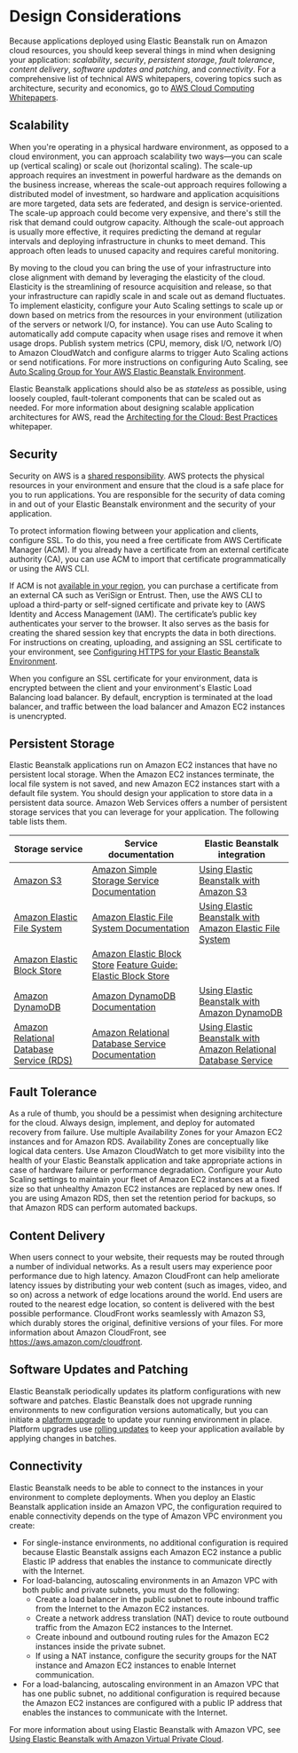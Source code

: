 # Design Considerations<a name="concepts.concepts.design"></a>

 Because applications deployed using Elastic Beanstalk run on Amazon cloud resources, you should keep several things in mind when designing your application: *scalability*, *security*, *persistent storage*, *fault tolerance*, *content delivery*, *software updates and patching*, and *connectivity*\. For a comprehensive list of technical AWS whitepapers, covering topics such as architecture, security and economics, go to [AWS Cloud Computing Whitepapers](https://aws.amazon.com/whitepapers/)\. 

## Scalability<a name="concepts.concepts.design.scalability"></a>

When you're operating in a physical hardware environment, as opposed to a cloud environment, you can approach scalability two ways—you can scale up \(vertical scaling\) or scale out \(horizontal scaling\)\. The scale\-up approach requires an investment in powerful hardware as the demands on the business increase, whereas the scale\-out approach requires following a distributed model of investment, so hardware and application acquisitions are more targeted, data sets are federated, and design is service\-oriented\. The scale\-up approach could become very expensive, and there's still the risk that demand could outgrow capacity\. Although the scale\-out approach is usually more effective, it requires predicting the demand at regular intervals and deploying infrastructure in chunks to meet demand\. This approach often leads to unused capacity and requires careful monitoring\.

By moving to the cloud you can bring the use of your infrastructure into close alignment with demand by leveraging the elasticity of the cloud\. Elasticity is the streamlining of resource acquisition and release, so that your infrastructure can rapidly scale in and scale out as demand fluctuates\. To implement elasticity, configure your Auto Scaling settings to scale up or down based on metrics from the resources in your environment \(utilization of the servers or network I/O, for instance\)\. You can use Auto Scaling to automatically add compute capacity when usage rises and remove it when usage drops\. Publish system metrics \(CPU, memory, disk I/O, network I/O\) to Amazon CloudWatch and configure alarms to trigger Auto Scaling actions or send notifications\. For more instructions on configuring Auto Scaling, see [Auto Scaling Group for Your AWS Elastic Beanstalk Environment](using-features.managing.as.md)\.

Elastic Beanstalk applications should also be as *stateless* as possible, using loosely coupled, fault\-tolerant components that can be scaled out as needed\. For more information about designing scalable application architectures for AWS, read the [Architecting for the Cloud: Best Practices](http://media.amazonwebservices.com/AWS_Cloud_Best_Practices.pdf) whitepaper\.

## Security<a name="concepts.concepts.design.security"></a>

Security on AWS is a [shared responsibility](https://aws.amazon.com/compliance/shared-responsibility-model/)\. AWS protects the physical resources in your environment and ensure that the cloud is a safe place for you to run applications\. You are responsible for the security of data coming in and out of your Elastic Beanstalk environment and the security of your application\.

To protect information flowing between your application and clients, configure SSL\. To do this, you need a free certificate from AWS Certificate Manager \(ACM\)\. If you already have a certificate from an external certificate authority \(CA\), you can use ACM to import that certificate programmatically or using the AWS CLI\.

If ACM is not [available in your region](http://docs.aws.amazon.com/general/latest/gr/rande.html#acm_region), you can purchase a certificate from an external CA such as VeriSign or Entrust\. Then, use the AWS CLI to upload a third\-party or self\-signed certificate and private key to \(AWS Identity and Access Management \(IAM\)\. The certificate’s public key authenticates your server to the browser\. It also serves as the basis for creating the shared session key that encrypts the data in both directions\. For instructions on creating, uploading, and assigning an SSL certificate to your environment, see [Configuring HTTPS for your Elastic Beanstalk Environment](configuring-https.md)\.

When you configure an SSL certificate for your environment, data is encrypted between the client and your environment's Elastic Load Balancing load balancer\. By default, encryption is terminated at the load balancer, and traffic between the load balancer and Amazon EC2 instances is unencrypted\.

## Persistent Storage<a name="concepts.concepts.design.storage"></a>

 Elastic Beanstalk applications run on Amazon EC2 instances that have no persistent local storage\. When the Amazon EC2 instances terminate, the local file system is not saved, and new Amazon EC2 instances start with a default file system\. You should design your application to store data in a persistent data source\. Amazon Web Services offers a number of persistent storage services that you can leverage for your application\. The following table lists them\.


| Storage service | Service documentation | Elastic Beanstalk integration | 
| --- | --- | --- | 
| [Amazon S3](https://aws.amazon.com/s3/) | [Amazon Simple Storage Service Documentation](https://aws.amazon.com/documentation/s3/) | [Using Elastic Beanstalk with Amazon S3](AWSHowTo.S3.md) | 
| [Amazon Elastic File System](https://aws.amazon.com/efs/) | [Amazon Elastic File System Documentation](https://aws.amazon.com/documentation/efs/) | [Using Elastic Beanstalk with Amazon Elastic File System](services-efs.md) | 
| [Amazon Elastic Block Store](https://aws.amazon.com/ebs/) |  [Amazon Elastic Block Store](https://docs.aws.amazon.com/AWSEC2/latest/UserGuide/AmazonEBS.html) [Feature Guide: Elastic Block Store](https://aws.amazon.com/articles/1667)  |  | 
| [Amazon DynamoDB](https://aws.amazon.com/dynamodb/) | [Amazon DynamoDB Documentation](https://aws.amazon.com/documentation/dynamodb/) | [Using Elastic Beanstalk with Amazon DynamoDB](AWSHowTo.dynamoDB.md) | 
| [Amazon Relational Database Service \(RDS\)](https://aws.amazon.com/rds/) | [Amazon Relational Database Service Documentation](https://aws.amazon.com/documentation/rds/) | [Using Elastic Beanstalk with Amazon Relational Database Service](AWSHowTo.RDS.md) | 

## Fault Tolerance<a name="concepts.concepts.design.faulttolerance"></a>

As a rule of thumb, you should be a pessimist when designing architecture for the cloud\. Always design, implement, and deploy for automated recovery from failure\. Use multiple Availability Zones for your Amazon EC2 instances and for Amazon RDS\. Availability Zones are conceptually like logical data centers\. Use Amazon CloudWatch to get more visibility into the health of your Elastic Beanstalk application and take appropriate actions in case of hardware failure or performance degradation\. Configure your Auto Scaling settings to maintain your fleet of Amazon EC2 instances at a fixed size so that unhealthy Amazon EC2 instances are replaced by new ones\. If you are using Amazon RDS, then set the retention period for backups, so that Amazon RDS can perform automated backups\.

## Content Delivery<a name="concepts.concepts.design.cloudfront"></a>

When users connect to your website, their requests may be routed through a number of individual networks\. As a result users may experience poor performance due to high latency\. Amazon CloudFront can help ameliorate latency issues by distributing your web content \(such as images, video, and so on\) across a network of edge locations around the world\. End users are routed to the nearest edge location, so content is delivered with the best possible performance\. CloudFront works seamlessly with Amazon S3, which durably stores the original, definitive versions of your files\. For more information about Amazon CloudFront, see [https://aws\.amazon\.com/cloudfront](https://aws.amazon.com/cloudfront/)\. 

## Software Updates and Patching<a name="concepts.concepts.design.updates"></a>

Elastic Beanstalk periodically updates its platform configurations with new software and patches\. Elastic Beanstalk does not upgrade running environments to new configuration versions automatically, but you can initiate a [platform upgrade](using-features.platform.upgrade.md) to update your running environment in place\. Platform upgrades use [rolling updates](using-features.rollingupdates.md) to keep your application available by applying changes in batches\.

## Connectivity<a name="concepts.concepts.design.connectivity"></a>

Elastic Beanstalk needs to be able to connect to the instances in your environment to complete deployments\. When you deploy an Elastic Beanstalk application inside an Amazon VPC, the configuration required to enable connectivity depends on the type of Amazon VPC environment you create:
+ For single\-instance environments, no additional configuration is required because Elastic Beanstalk assigns each Amazon EC2 instance a public Elastic IP address that enables the instance to communicate directly with the Internet\.
+ For load\-balancing, autoscaling environments in an Amazon VPC with both public and private subnets, you must do the following: 
  + Create a load balancer in the public subnet to route inbound traffic from the Internet to the Amazon EC2 instances\.
  + Create a network address translation \(NAT\) device to route outbound traffic from the Amazon EC2 instances to the Internet\.
  + Create inbound and outbound routing rules for the Amazon EC2 instances inside the private subnet\.
  + If using a NAT instance, configure the security groups for the NAT instance and Amazon EC2 instances to enable Internet communication\.
+ For a load\-balancing, autoscaling environment in an Amazon VPC that has one public subnet, no additional configuration is required because the Amazon EC2 instances are configured with a public IP address that enables the instances to communicate with the Internet\.

For more information about using Elastic Beanstalk with Amazon VPC, see [Using Elastic Beanstalk with Amazon Virtual Private Cloud](vpc.md)\.